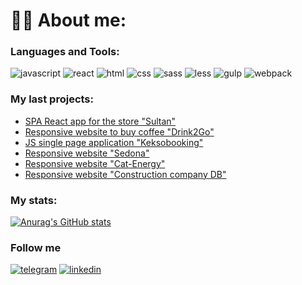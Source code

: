 # :man_technologist: About me:


### Languages and Tools:
![javascript](https://img.shields.io/badge/Javascript-000000?style=for-the-badge&logo=javascript)
![react](https://img.shields.io/badge/React-000000?style=for-the-badge&logo=react)
![html](https://img.shields.io/badge/HTML-000000?style=for-the-badge&logo=html5)
![css](https://img.shields.io/badge/CSS-000000?style=for-the-badge&logo=CSS3)
![sass](https://img.shields.io/badge/SASS-000000?style=for-the-badge&logo=sass)
![less](https://img.shields.io/badge/Less-000000?style=for-the-badge&logo=less)
![gulp](https://img.shields.io/badge/Gulp-000000?style=for-the-badge&logo=gulp)
![webpack](https://img.shields.io/badge/Webpack-000000?style=for-the-badge&logo=webpack)

### My last projects:
- [SPA React app for the store "Sultan"](https://sultan-kz.netlify.app/)
- [Responsive website to buy coffee "Drink2Go"](https://yuriy-tkachenko.github.io/Drink2Go)
- [JS single page application "Keksobooking"](https://github.com/Yuriy-Tkachenko/Keksobooking)
- [Responsive website "Sedona"](https://github.com/Yuriy-Tkachenko/Sedona)
- [Responsive website "Cat-Energy"](https://github.com/Yuriy-Tkachenko/cat-energy)
- [Responsive website "Construction company DB"](https://github.com/Yuriy-Tkachenko/DB)

### My stats:
[![Anurag's GitHub stats](https://github-readme-stats.vercel.app/api?username=Yuriy-Tkachenko&show_icons=true&theme=tokyonight)](https://github.com/anuraghazra/github-readme-stats)

### Follow me
[![telegram](https://img.shields.io/badge/Telegram-000000?style=for-the-badge&logo=telegram)](https://t.me/yuriy_stk)
[![linkedin](https://img.shields.io/badge/LinkedIn-000000?style=for-the-badge&logo=linkedin)](https://www.linkedin.com/in/tkachenkoyu/)


